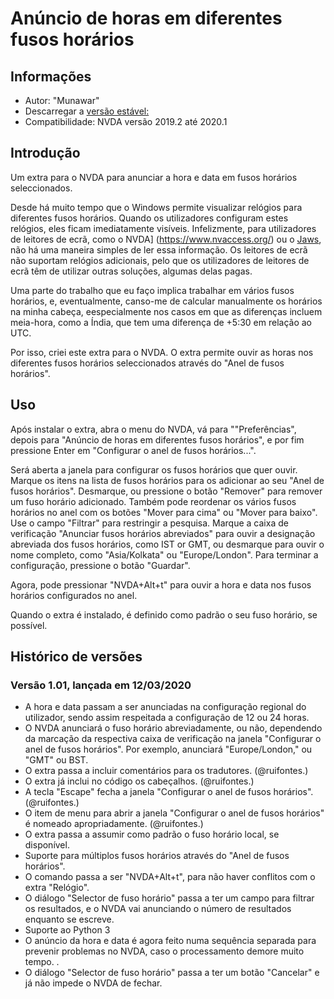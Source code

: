 # Anúncio de horas em diferentes fusos horários

## Informações
* Autor: "Munawar"
* Descarregar a [versão estável: ][1]
* Compatibilidade: NVDA versão 2019.2 até 2020.1

## Introdução
Um extra para o NVDA para anunciar a hora e data em fusos horários seleccionados.

Desde há muito tempo que o Windows permite visualizar relógios para diferentes fusos horários. Quando os utilizadores configuram estes relógios, eles ficam imediatamente visíveis.
Infelizmente, para utilizadores de leitores de ecrã, como o NVDA] (https://www.nvaccess.org/) ou o [Jaws](http://www.freedomscientific.com), não há uma maneira simples de ler essa informação.
Os leitores de ecrã não suportam relógios adicionais, pelo que os utilizadores de leitores de ecrã têm de utilizar outras soluções, algumas delas pagas.

Uma parte do trabalho que eu faço implica trabalhar em vários fusos horários, e, eventualmente, canso-me de calcular manualmente os horários na minha cabeça, eespecialmente nos casos em que as diferenças incluem meia-hora, como a Índia, que tem uma diferença de +5:30 em relação ao UTC.

Por isso, criei este extra para o NVDA.
O extra permite ouvir as horas nos diferentes fusos horários seleccionados através do "Anel de fusos horários".

## Uso
Após instalar o extra, abra o menu do NVDA, vá para ""Preferências", depois para "Anúncio de horas em diferentes fusos horários", e por fim pressione Enter em "Configurar o anel de fusos horários...".

Será aberta a janela para configurar os fusos horários que quer ouvir.
Marque os itens na lista de fusos horários para os adicionar ao seu "Anel de fusos horários". Desmarque, ou pressione o botão "Remover" para remover um fuso horário adicionado.
Também pode reordenar os vários fusos horários no anel com os botões "Mover para cima" ou "Mover para baixo".
Use o campo "Filtrar" para restringir a pesquisa.
Marque a caixa de verificação "Anunciar fusos horários abreviados" para ouvir a designação abreviada dos fusos horários, como IST or GMT, ou desmarque para ouvir o nome completo, como "Asia/Kolkata" ou "Europe/London".
Para terminar a configuração, pressione o botão "Guardar".

Agora, pode pressionar "NVDA+Alt+t" para ouvir a hora e data nos fusos horários configurados no anel.

Quando o extra é instalado, é definido como padrão o seu fuso horário, se possível.


## Histórico de versões

### Versão 1.01, lançada em 12/03/2020
* A hora e data passam a ser anunciadas na configuração regional do utilizador, sendo assim respeitada a configuração de 12 ou 24 horas.
* O NVDA anunciará o fuso horário abreviadamente, ou não, dependendo da marcação da respectiva caixa de verificação na janela "Configurar o anel de fusos horários". Por exemplo, anunciará "Europe/London," ou "GMT" ou BST.
* O extra passa a incluir comentários para os tradutores. (@ruifontes.)
* O extra já inclui no código os cabeçalhos. (@ruifontes.)
* A tecla "Escape" fecha a janela "Configurar o anel de fusos horários". (@ruifontes.)
* O item de menu para abrir a janela "Configurar o anel de fusos horários" é nomeado apropriadamente. (@ruifontes.)
* O extra passa a assumir como padrão o fuso horário local, se disponível.
* Suporte para múltiplos fusos horários através do "Anel de fusos horários".
* O comando passa a ser "NVDA+Alt+t", para não haver conflitos com o extra "Relógio".
* O diálogo "Selector de fuso horário" passa a ter um campo para filtrar os resultados, e o NVDA vai anunciando o número de resultados enquanto se escreve.
* Suporte ao Python 3
* O anúncio da hora e data é agora feito numa sequência separada para prevenir problemas no NVDA, caso o processamento demore muito tempo. .
* O diálogo "Selector de fuso horário" passa a ter um botão "Cancelar" e já não impede o NVDA de fechar.

[1]: https://github.com/munawarb/NVDA-Time-Zoner/releases/latest